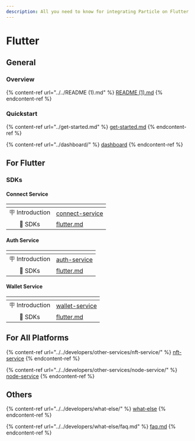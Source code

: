 ```yaml
---
description: All you need to know for integrating Particle on Flutter
---
```


# Flutter

## General

### Overview

{% content-ref url="../../README (1).md" %}
[README (1).md](<../../README (1).md>)
{% endcontent-ref %}

### Quickstart

{% content-ref url="../get-started.md" %}
[get-started.md](../get-started.md)
{% endcontent-ref %}

{% content-ref url="../dashboard/" %}
[dashboard](../dashboard/)
{% endcontent-ref %}

## For Flutter

### SDKs

#### Connect Service

<table data-view="cards"><thead><tr><th align="center"></th><th data-hidden data-card-target data-type="content-ref"></th></tr></thead><tbody><tr><td align="center">🪧 Introduction</td><td><a href="../../developers/connect-service/">connect-service</a></td></tr><tr><td align="center">📕 SDKs</td><td><a href="../../developers/connect-service/sdks/flutter.md">flutter.md</a></td></tr></tbody></table>

#### Auth Service

<table data-view="cards"><thead><tr><th align="center"></th><th data-hidden data-card-target data-type="content-ref"></th></tr></thead><tbody><tr><td align="center">🪧 Introduction</td><td><a href="../../developers/auth-service/">auth-service</a></td></tr><tr><td align="center">📕 SDKs</td><td><a href="../../developers/auth-service/sdks/flutter.md">flutter.md</a></td></tr></tbody></table>

#### Wallet Service

<table data-view="cards"><thead><tr><th align="center"></th><th data-hidden data-card-target data-type="content-ref"></th></tr></thead><tbody><tr><td align="center">🪧 Introduction</td><td><a href="../../developers/wallet-service/">wallet-service</a></td></tr><tr><td align="center">📕 SDKs</td><td><a href="../../developers/wallet-service/sdks/flutter.md">flutter.md</a></td></tr></tbody></table>

## For All Platforms

{% content-ref url="../../developers/other-services/nft-service/" %}
[nft-service](../../developers/other-services/nft-service/)
{% endcontent-ref %}

{% content-ref url="../../developers/other-services/node-service/" %}
[node-service](../../developers/other-services/node-service/)
{% endcontent-ref %}

## Others

{% content-ref url="../../developers/what-else/" %}
[what-else](../../developers/what-else/)
{% endcontent-ref %}

{% content-ref url="../../developers/what-else/faq.md" %}
[faq.md](../../developers/what-else/faq.md)
{% endcontent-ref %}
